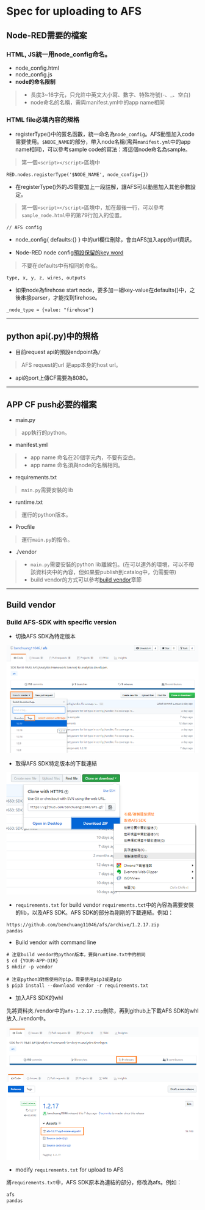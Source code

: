 # Spec for uploading to AFS

## Node-RED需要的檔案

### HTML, JS統一用node_config命名。
+ node_config.html
+ node_config.js
+ **node的命名限制**
> + 長度3~16字元，只允許中英文大小寫、數字、特殊符號(-、_、空白)
> + node命名的名稱，需與manifest.yml中的app name相同

### HTML file必填內容的規格
+ registerType()中的匿名函數，統一命名為`node_config`。AFS動態加入code需要使用。`$NODE_NAME`的部分，帶入node名稱(需與`manifest.yml`中的app name相同)，可以參考sample code的寫法：將這個node命名為sample。
> 第一個`<script></script>`區塊中
```
RED.nodes.registerType('$NODE_NAME', node_config={})
```

+ 在registerType()外的JS需要加上一段註解，讓AFS可以動態加入其他參數設定。
> 第一個`<script></script>`區塊中，加在最後一行，可以參考`sample_node.html`中的第79行加入的位置。
```
// AFS config
```

+ node_config{ defaults:{} } 中的url欄位刪除，會由AFS加入app的url資訊。

+ Node-RED node config[預設保留的key word](https://nodered.org/docs/creating-nodes/properties)
> 不要在defaults中有相同的命名。
```
type, x, y, z, wires, outputs
```

+ 如果node為firehose start node，要多加一組key-value在defaults{}中，之後串接parser，才能找到firehose。
```
_node_type = {value: "firehose"}
```

---

## python api(.py)中的規格

+ 目前request api的預設endpoint為`/`
> AFS request的url 是app本身的host url。

+ api的port上傳CF需要為8080。

---

## APP CF push必要的檔案

+ main.py
> app執行的python。

+ manifest.yml
> + app name 命名在20個字元內，不要有空白。
> + app name 命名須與node的名稱相同。

+ requirements.txt
> `main.py`需要安裝的lib

+ runtime.txt
> 運行的python版本。

+ Procfile
> 運行`main.py`的指令。

+ ./vendor
> + `main.py`需要安裝的python lib離線包。(在可以連外的環境，可以不帶該資料夾中的內容，但如果要publish到catalog中，仍需要帶)
> + build vendor的方式可以參考[build vendor](#build-vendor)章節

---

## Build vendor

### Build AFS-SDK with specific version

+ 切換AFS SDK為特定版本

![select specific version](./img/github_clone_by_tag.png)

+ 取得AFS SDK特定版本的下載連結

![download specific version](./img/github_download_link.png)

+ `requirements.txt` for build vendor
`requirements.txt`中的內容為需要安裝的lib，以及AFS SDK。AFS SDK的部分為剛剛的下載連結。例如：
```
https://github.com/benchuang11046/afs/archive/1.2.17.zip
pandas
```

+ Build vendor with command line
```
# 注意build vendor的python版本，要與runtime.txt中的相同
$ cd {YOUR-APP-DIR}
$ mkdir -p vendor

# 注意python3對應使用的pip，需要使用pip3或是pip
$ pip3 install --download vendor -r requirements.txt
```

+ 加入AFS SDK的whl

先將資料夾./vendor中的`afs-1.2.17.zip`刪除，再到github上下載AFS SDK的whl放入./vendor中。

![github releases page](./img/download_afs_whl_1.png)

![download afs sdk whl](./img/download_afs_whl_2.png)

+ modify `requirements.txt` for upload to AFS

將`requirements.txt`中，AFS SDK原本為連結的部分，修改為afs。例如：
```
afs
pandas
```

